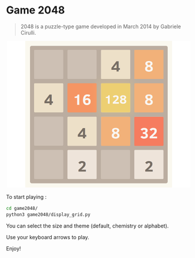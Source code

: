 # Game 2048

> 2048 is a puzzle-type game developed in March 2014 by Gabriele Cirulli.

<p align="center"><img src="2048.jpg" alt="2048" width="500"/></p>

To start playing :

```bash
cd game2048/
python3 game2048/display_grid.py 
```

You can select the size and theme (default, chemistry or alphabet).

Use your keyboard arrows to play.

Enjoy!